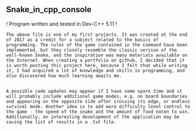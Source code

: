 ## Snake_in_cpp_console

! Program written and tested in Dev-C++ 5.11 !



    The above file is one of my first projects. It was created at the end of 2017 as a credit for a subject related to the basics of programming. The rules of the game contained in the command have been implemented, but they closely resemble the classic version of the well-known Snake, and the inspiration was many materials available on the Internet. When creating a portfolio on github, I decided that it is worth posting this project here, because I felt that while writing it, I had acquired a lot of knowledge and skills in programming, and also discovered how much learning awaits me.
    

    A possible code updates may appear if I have some spare time and it will probably include additional game modes, e.g. no board boundaries and appearing on the opposite side after crossing its edge, or endless survival mode. Another idea is to add more difficulty level control to the game - the speed of the snake and the amount of food eaten to win. Additionally, an interesting development of the application may be saving the list of results in a .txt file.
